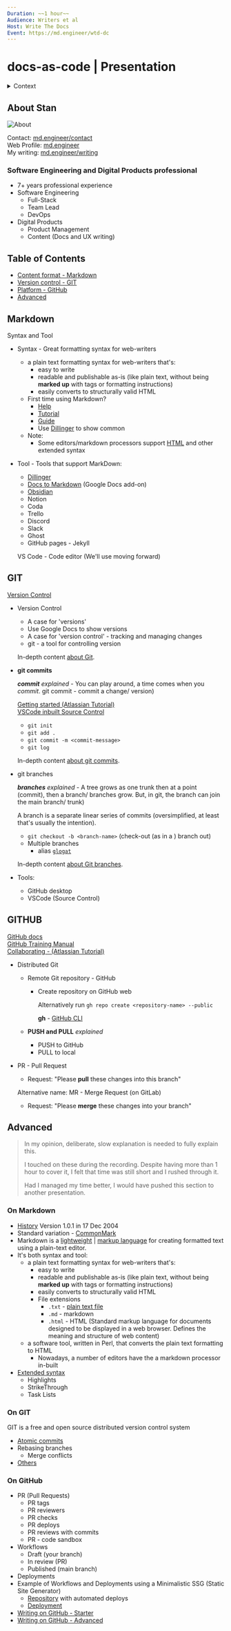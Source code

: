 ```yaml
---
Duration: ~~1 hour~~
Audience: Writers et al
Host: Write The Docs
Event: https://md.engineer/wtd-dc
---
```


# docs-as-code | Presentation

<details>

<summary>Context</summary>

## How I got to present to WTD Kenya community

1. A WTD Member called me (referred by a mutual friend)
2. We talked about Technical writing as a career
3. Mentioned `docs-as-code` was a knowledge gap for him and others
4. I get introduced to WTD Kenya community
5. We schedule a date
6. Event is postponed (I had an unforeseen commitment)
7. Event is held on Aug 1 2023, at 7PM EAT

</details>

## About Stan

![About](LinkedIN%20screenshot.png)

Contact: [md.engineer/contact](https://md.engineer/contact/)\
Web Profile: [md.engineer](https://md.engineer/)\
My writing: [md.engineer/writing](https://md.engineer/writing)

### Software Engineering and Digital Products professional

- 7+ years professional experience
- Software Engineering
  - Full-Stack
  - Team Lead
  - DevOps
- Digital Products
  - Product Management
  - Content (Docs and UX writing)

## Table of Contents

- [Content format - Markdown](#markdown)
- [Version control - GIT](#git)
- [Platform - GitHub](#github)
- [Advanced](#advanced)

## Markdown

Syntax and Tool

- Syntax - Great formatting syntax for web-writers
  - a plain text formatting syntax for web-writers that's:
    - easy to write
    - readable and publishable as-is (like plain text, without being **marked up** with tags or formatting instructions)
    - easily converts to structurally valid HTML
  - First time using Markdown?
    - [Help](https://commonmark.org/help/)
    - [Tutorial](https://commonmark.org/help/tutorial/)
    - [Guide](https://www.markdownguide.org/)
    - Use [Dillinger](https://dillinger.io/) to show common
  - Note:
    - Some editors/markdown processors support [HTML](https://www.markdownguide.org/basic-syntax/#html) and other extended syntax
- Tool - Tools that support MarkDown:
  - [Dillinger](https://dillinger.io/)
  - [Docs to Markdown](https://workspace.google.com/marketplace/app/docs_to_markdown/700168918607) (Google Docs add-on)
  - [Obsidian](https://obsidian.md/)
  - Notion
  - Coda
  - Trello
  - Discord
  - Slack
  - Ghost
  - GitHub pages - Jekyll

  VS Code - Code editor (We'll use moving forward)

## GIT

[Version Control](https://www.atlassian.com/git/tutorials/what-is-version-control)

- Version Control
  - A case for 'versions'
  - Use Google Docs to show versions
  - A case for 'version control' - tracking and managing changes
  - git - a tool for controlling version

  In-depth content [about Git](https://git-scm.com/about).

- **git commits**

  _**commit** explained_ - You can play around, a time comes when you _commit_. git commit - commit a change/ version)

  [Getting started (Atlassian Tutorial)](https://www.atlassian.com/git/tutorials/setting-up-a-repository)\
  [VSCode inbuilt Source Control](https://code.visualstudio.com/docs/sourcecontrol/overview)

  - `git init`
  - `git add .`
  - `git commit -m <commit-message>`
  - `git log`

  In-depth content [about git commits](https://git-scm.com/book/en/v2/Git-Basics-Recording-Changes-to-the-Repository).

- git branches
  
  _**branches** explained_ - A tree grows as one trunk then at a point (commit), then a branch/ branches grow. But, in git, the branch can join the main branch/ trunk)

  A branch is a separate linear series of commits (oversimplified, at least that's usually the intention).
  - `git checkout -b <branch-name>` (check-out (as in a ) branch out)
  - Multiple branches
    - alias [`glogat`](https://github.com/NdagiStanley/dotfiles/blob/main/.aliases#L17)

  In-depth content [about Git branches](](https://git-scm.com/book/en/v2/Git-Branching-Branches-in-a-Nutshell)).

- Tools:
  - GitHub desktop
  - VSCode (Source Control)

## GITHUB

[GitHub docs](https://docs.github.com/get-started)\
[GitHub Training Manual](https://githubtraining.github.io/training-manual/#/)\
[Collaborating - (Atlassian Tutorial)](https://www.atlassian.com/git/tutorials/syncing)

- Distributed Git
  - Remote Git repository - GitHub
    - Create repository on GitHub web

      Alternatively run `gh repo create <repository-name> --public`

      **gh** - [GitHub CLI](https://cli.github.com/)

  - **PUSH and PULL** _explained_
    - PUSH to GitHub
    - PULL to local
- PR - Pull Request
  - Request: "Please **pull** these changes into this branch"

  Alternative name: MR - Merge Request (on GitLab)
  - Request: "Please **merge** these changes into your branch"

## Advanced

> In my opinion, deliberate, slow explanation is needed to fully explain this.
>
> I touched on these during the recording. Despite having more than 1 hour to cover it, I felt that time was still short and I rushed through it.
>
> Had I managed my time better, I would have pushed this section to another presentation.

### On Markdown

- [History](https://daringfireball.net/projects/markdown/) Version 1.0.1 in 17 Dec 2004
- Standard variation - [CommonMark](https://commonmark.org/)
- Markdown is a [lightweight](https://en.wikipedia.org/wiki/Lightweight_markup_language) | [markup language](https://en.wikipedia.org/wiki/Markup_language) for creating formatted text using a plain-text editor.
- It's both syntax and tool:
  - a plain text formatting syntax for web-writers that's:
    - easy to write
    - readable and publishable as-is (like plain text, without being **marked up** with tags or formatting instructions)
    - easily converts to structurally valid HTML
    - File extensions
      - `.txt` - [plain text file](https://en.wikipedia.org/wiki/Text_file)
      - `.md` - markdown
      - `.html` - HTML (Standard markup language for documents designed to be displayed in a web browser. Defines the meaning and structure of web content)
  - a software tool, written in Perl, that converts the plain text formatting to HTML
    - Nowadays, a number of editors have the a markdown processor in-built
- [Extended syntax](https://www.markdownguide.org/extended-syntax/)
  - Highlights
  - StrikeThrough
  - Task Lists

### On GIT

GIT is a free and open source distributed version control system

- [Atomic commits](https://encyclopedia.pub/entry/33301#:~:text=In%20the%20field%20of%20computer,is%20said%20to%20have%20succeeded.)
- Rebasing branches
  - Merge conflicts
- [Others](https://www.atlassian.com/git/tutorials/advanced-overview)

### On GitHub

- PR (Pull Requests)
  - PR tags
  - PR reviewers
  - PR checks
  - PR deploys
  - PR reviews with commits
  - PR - code sandbox
- Workflows
  - Draft (your branch)
  - In review (PR)
  - Published (main branch)
- Deployments
- Example of Workflows and Deployments using a Minimalistic SSG (Static Site Generator)
  - [Repository](https://github.com/NdagiStanley/VueDN) with automated deploys
  - [Deployment](https://vuedn.netlify.app/)
- [Writing on GitHub - Starter](https://docs.github.com/en/get-started/writing-on-github/getting-started-with-writing-and-formatting-on-github)
- [Writing on GitHub - Advanced](https://docs.github.com/en/get-started/writing-on-github/working-with-advanced-formatting)
